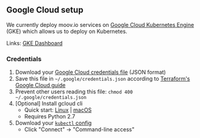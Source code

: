 ## Google Cloud setup

We currently deploy moov.io services on [Google Cloud Kubernetes Engine](https://cloud.google.com/kubernetes-engine/docs/) (GKE) which allows us to deploy on Kubernetes.

Links: [GKE Dashboard](https://console.cloud.google.com/kubernetes/list)

### Credentials

1. Download your [Google Cloud credentials file](https://console.cloud.google.com/apis/credentials/serviceaccountkey) (JSON format)
1. Save this file in `~/.google/credentials.json` according to [Terraform's Google Cloud guide](https://www.terraform.io/docs/providers/google/index.html#configuration-reference)
  1. Prevent other users reading this file: `chmod 400 ~/.google/credentials.json`
1. [Optional] Install gcloud cli
   - Quick start: [Linux](https://cloud.google.com/sdk/docs/quickstart-linux) | [macOS](https://cloud.google.com/sdk/docs/quickstart-macos)
   - Requires Python 2.7
1. Download your [`kubectl` config](https://console.cloud.google.com/kubernetes/list)
   - Click "Connect" -> "Command-line access"
